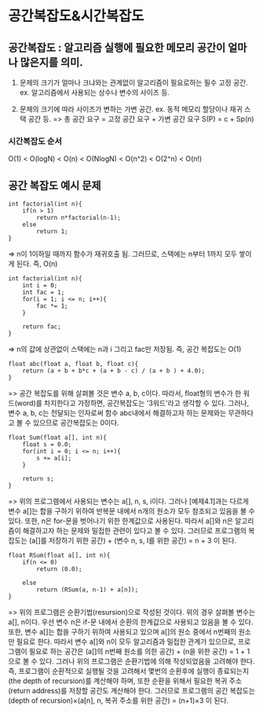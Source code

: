 # 공간복잡도&시간복잡도

## 공간복잡도 : 알고리즘 실행에 필요한 메모리 공간이 얼마나 많은지를 의미.

1. 문제의 크기가 얼마나 크냐와는 관계없이 알고리즘이 필요로하는 필수 고정 공간.
	ex. 알고리즘에서 사용되는 상수나 변수의 사이즈 등.

2. 문제의 크기에 따라 사이즈가 변하는 가변 공간. 
	ex. 동적 메모리 할당이나 재귀 스택 공간 등.
	=> 총 공간 요구 = 고정 공간 요구 + 가변 공간 요구 
		S(P) = c + Sp(n)


### 시간복잡도 순서
O(1) < O(logN) < O(n) < O(NlogN) < O(n^2) < O(2^n) < O(n!)



## 공간 복잡도 예시 문제

```
int factorial(int n){
	if(n > 1)
		return n*factorial(n-1);
	else
		return 1;
}
```
=> n이 1이하일 때까지 함수가 재귀호출 됨. 그러므로, 스택에는 n부터 1까지 모두 쌓이게 된다. 즉, O(n)


```
int factorial(int n){
	int i = 0;
	int fac = 1;
	for(i = 1; i <= n; i++){
		fac *= 1;
	}

	return fac;
}
```
=> n의 값에 상관없이 스택에는 n과 i 그리고 fac만 저장됨. 즉, 공간 복잡도는 O(1)


```
float abc(float a, float b, float c){
	return (a + b + b*c + (a + b - c) / (a + b ) + 4.0);
}
```
=> 공간 복잡도를 위해 살펴볼 것은 변수 a, b, c이다. 따라서, float형의 변수가 한 워드(word)를 차지한다고 가정하면, 공간복잡도는 '3워드'라고 생각할 수 있다. 그러나, 변수 a, b, c는 전달되는 인자로써 함수 abc내에서 해결하고자 하는 문제와는 무관하다고 볼 수 있으므로 공간복잡도는 0이다.

```
float Sum(float a[], int n){
	float s = 0.0;
	for(int i = 0; i <= n; i++){
		s += a[i];
	}

	return s;
}
```
=> 위의 프로그램에서 사용되는 변수는 a[], n, s, i이다. 그러나 [예제4.1]과는 다르게 변수 a[]는 합을 구하기 위하여 반복문 내에서 n개의 원소가 모두 참조되고 있음을 볼 수 있다. 또한, n은 for-문을 벗어나기 위한 한계값으로 사용된다. 따라서 a[]와 n은 알고리즘이 해결하고자 하는 문제와 밀접한 관련이 있다고 볼 수 있다. 그러므로 프로그램의 복잡도는 (a[]를 저장하기 위한 공간) + (변수 n, s, I를 위한 공간) = n + 3 이 된다.


```
float RSum(float a[], int n){
	if(n <= 0)
		return (0.0);

	else
		return (RSum(a, n-1) + a[n]);
}
```
=>   위의 프로그램은 순환기법(resursion)으로 작성된 것이다. 
위의 경우 살펴볼 변수는 a[], n이다. 
우선 변수 n은 if-문 내에서 순환의 한계값으로 사용되고 있음을 볼 수 있다. 
또한, 변수 a[]는 합을 구하기 위하여 사용되고 있으며 a[]의 원소 중에서 n번째의 원소만 필요로 한다. 
따라서 변수 a[]와 n이 모두 알고리즘과 밀접한 관계가 있으므로, 프로그램이 필요로 하는 공간은 (a[]의 n번째 원소를 의한 공간) + (n을 위한 공간) = 1 + 1 으로 볼 수 있다. 
그러나 위의 프로그램은 순환기법에 의해 작성되었음을 고려해야 한다. 
즉, 프로그램이 순환적으로 실행될 것을 고려해서 몇번의 순환후에 실행이 종료되는지(the depth of recursion)를 계산해야 하며, 또한 순환을 위해서 필요한 복귀 주소(return address)를 저장할 공간도 계산해야 한다. 
그러므로 프로그램의 공간 복잡도는 (depth of recursion)×(a[n], n, 복귀 주소를 위한 공간) = (n+1)×3 이 된다.

